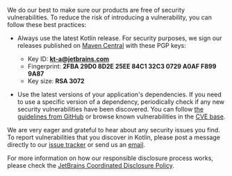 [//]: # (title: 安全)

We do our best to make sure our products are free of security vulnerabilities. To reduce the risk of introducing a vulnerability,
you can follow these best practices: 

* Always use the latest Kotlin release. For security purposes, we sign our releases published on [Maven Central](https://search.maven.org/search?q=g:org.jetbrains.kotlin) 
with these PGP keys:

  * Key ID: **kt-a@jetbrains.com**
  * Fingerprint: **2FBA 29D0 8D2E 25EE 84C1 32C3 0729 A0AF F899 9A87**
  * Key size: **RSA 3072**

* Use the latest versions of your application's dependencies. If you need to use a specific version of a dependency, 
periodically check if any new security vulnerabilities have been discovered. You can follow 
[the guidelines from GitHub](https://help.github.com/en/github/managing-security-vulnerabilities/managing-vulnerabilities-in-your-projects-dependencies) 
or browse known vulnerabilities in the [CVE base](https://cve.mitre.org/cgi-bin/cvekey.cgi?keyword=kotlin).

We are very eager and grateful to hear about any security issues you find. To report vulnerabilities that you discover in Kotlin,
please post a message directly to our [issue tracker](https://youtrack.jetbrains.com/newIssue?project=KT&c=Type%20Security%20Problem) or send us an [email](mailto:security@jetbrains.org). 

For more information on how our responsible disclosure process works, please check the [JetBrains Coordinated Disclosure Policy](https://www.jetbrains.com/legal/docs/terms/coordinated-disclosure/).
